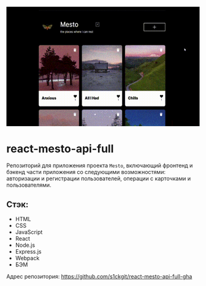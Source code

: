 ![Превью](https://github.com/s1ckgit/react-mesto-api-full-gha/raw/main/preview.gif)

# react-mesto-api-full
Репозиторий для приложения проекта `Mesto`, включающий фронтенд и бэкенд части приложения со следующими возможностями: авторизации и регистрации пользователей, операции с карточками и пользователями.

## Стэк:
* HTML
* CSS
* JavaScript
* React
* Node.js
* Express.js
* Webpack
* БЭМ

Адрес репозитория: https://github.com/s1ckgit/react-mesto-api-full-gha
